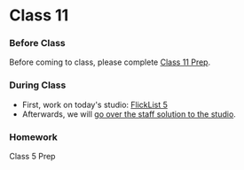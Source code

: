 
# Class 11

### Before Class
Before coming to class, please complete [Class 11 Prep](../class11-prep).

### During Class
* First, work on today's studio: [FlickList 5](../../materials/studios/flicklist5)
* Afterwards, we will <a href="https://www.youtube.com/watch?v=htpsYP1s4c0" target="_blank">go over the staff solution to the studio</a>.


### Homework
Class 5 Prep
